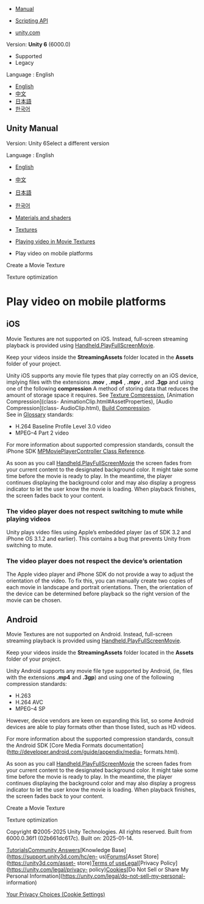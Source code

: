 [](https://docs.unity3d.com)

  * [Manual](../Manual/index.html)
  * [Scripting API](../ScriptReference/index.html)

  * [unity.com](https://unity.com/)

Version: **Unity 6** (6000.0)

  * Supported
  * Legacy

Language : English

  * [English](/Manual/MovieTexture-mobile.html)
  * [中文](/cn/current/Manual/MovieTexture-mobile.html)
  * [日本語](/ja/current/Manual/MovieTexture-mobile.html)
  * [한국어](/kr/current/Manual/MovieTexture-mobile.html)

[](https://docs.unity3d.com)

## Unity Manual

Version: Unity 6Select a different version

Language : English

  * [English](/Manual/MovieTexture-mobile.html)
  * [中文](/cn/current/Manual/MovieTexture-mobile.html)
  * [日本語](/ja/current/Manual/MovieTexture-mobile.html)
  * [한국어](/kr/current/Manual/MovieTexture-mobile.html)

  * [Materials and shaders](materials-and-shaders.html)
  * [Textures](Textures-landing.html)
  * [Playing video in Movie Textures](MovieTexture-landing.html)
  * Play video on mobile platforms

[](MovieTexture-create.html)

Create a Movie Texture

[](TextureLoading.html)

Texture optimization

# Play video on mobile platforms

## iOS

Movie Textures are not supported on iOS. Instead, full-screen streaming
playback is provided using
[Handheld.PlayFullScreenMovie](../ScriptReference/Handheld.PlayFullScreenMovie.html).

Keep your videos inside the **StreamingAssets** folder located in the
**Assets** folder of your project.

Unity iOS supports any movie file types that play correctly on an iOS device,
implying files with the extensions **.mov** , **.mp4** , **.mpv** , and
**.3gp** and using one of the following **compression** A method of storing
data that reduces the amount of storage space it requires. See [Texture
Compression](class-TextureImporterOverride), [Animation Compression](class-
AnimationClip.html#AssetProperties), [Audio Compression](class-
AudioClip.html), [Build Compression](ReducingFilesize.html).  
See in [Glossary](Glossary.html#compression) standards:

  * H.264 Baseline Profile Level 3.0 video
  * MPEG–4 Part 2 video

For more information about supported compression standards, consult the iPhone
SDK [MPMoviePlayerController Class
Reference](http://developer.apple.com/library/ios/#documentation/MediaPlayer/Reference/MPMoviePlayerController_Class/MPMoviePlayerController/MPMoviePlayerController.html).

As soon as you call
[Handheld.PlayFullScreenMovie](../ScriptReference/Handheld.PlayFullScreenMovie.html)
the screen fades from your current content to the designated background color.
It might take some time before the movie is ready to play. In the meantime,
the player continues displaying the background color and may also display a
progress indicator to let the user know the movie is loading. When playback
finishes, the screen fades back to your content.

### The video player does not respect switching to mute while playing videos

Unity plays video files using Apple’s embedded player (as of SDK 3.2 and
iPhone OS 3.1.2 and earlier). This contains a bug that prevents Unity from
switching to mute.

### The video player does not respect the device’s orientation

The Apple video player and iPhone SDK do not provide a way to adjust the
orientation of the video. To fix this, you can manually create two copies of
each movie in landscape and portrait orientations. Then, the orientation of
the device can be determined before playback so the right version of the movie
can be chosen.

## Android

Movie Textures are not supported on Android. Instead, full-screen streaming
playback is provided using
[Handheld.PlayFullScreenMovie](../ScriptReference/Handheld.PlayFullScreenMovie.html).

Keep your videos inside the **StreamingAssets** folder located in the
**Assets** folder of your project.

Unity Android supports any movie file type supported by Android, (ie, files
with the extensions **.mp4** and **.3gp**) and using one of the following
compression standards:

  * H.263
  * H.264 AVC
  * MPEG–4 SP

However, device vendors are keen on expanding this list, so some Android
devices are able to play formats other than those listed, such as HD videos.

For more information about the supported compression standards, consult the
Android SDK [Core Media Formats
documentation](http://developer.android.com/guide/appendix/media-
formats.html).

As soon as you call
[Handheld.PlayFullScreenMovie](../ScriptReference/Handheld.PlayFullScreenMovie.html)
the screen fades from your current content to the designated background color.
It might take some time before the movie is ready to play. In the meantime,
the player continues displaying the background color and may also display a
progress indicator to let the user know the movie is loading. When playback
finishes, the screen fades back to your content.

[](MovieTexture-create.html)

Create a Movie Texture

[](TextureLoading.html)

Texture optimization

Copyright ©2005-2025 Unity Technologies. All rights reserved. Built from
6000.0.36f1 (02b661dc617c). Built on: 2025-01-14.

[Tutorials](https://learn.unity.com/)[Community
Answers](https://answers.unity3d.com)[Knowledge
Base](https://support.unity3d.com/hc/en-
us)[Forums](https://forum.unity3d.com)[Asset Store](https://unity3d.com/asset-
store)[Terms of
use](https://docs.unity3d.com/Manual/TermsOfUse.html)[Legal](https://unity.com/legal)[Privacy
Policy](https://unity.com/legal/privacy-
policy)[Cookies](https://unity.com/legal/cookie-policy)[Do Not Sell or Share
My Personal Information](https://unity.com/legal/do-not-sell-my-personal-
information)

[Your Privacy Choices (Cookie Settings)](javascript:void\(0\);)

